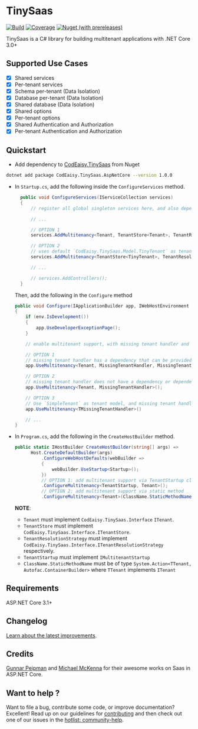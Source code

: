 # TinySaas

[![Build](https://github.com/codeaisy/tinysaas/workflows/Build/badge.svg)](https://github.com/CodEaisy/TinySaas/actions?query=workflow%3ABuild)
[![Coverage](https://sonarcloud.io/api/project_badges/measure?project=CodEaisy_TinySaas&metric=coverage)](https://sonarcloud.io/dashboard?id=CodEaisy_TinySaas)
[![Nuget (with prereleases)](https://buildstats.info/nuget/codeaisy.tinysaas?includePreReleases=true)](https://www.nuget.org/packages/CodEaisy.TinySaas)

TinySaas is a C# library for building multitenant applications with .NET Core 3.0+

## Supported Use Cases

- [x] Shared services
- [x] Per-tenant services
- [x] Schema per-tenant (Data Isolation)
- [x] Database per-tenant (Data Isolation)
- [x] Shared database (Data Isolation)
- [x] Shared options
- [x] Per-tenant options
- [x] Shared Authentication and Authorization
- [x] Per-tenant Authentication and Authorization

## Quickstart

- Add dependency to [CodEaisy.TinySaas][nuget_link] from Nuget

```bash
dotnet add package CodEaisy.TinySaas.AspNetCore --version 1.0.0
```

- In `Startup.cs`, add the following inside the `ConfigureServices` method.

  ```csharp
    public void ConfigureServices(IServiceCollection services)
    {
        // register all global singleton services here, and also dependencies for your TenantStore and ResolutionStrategy if any

        // ...

        // OPTION 1
        services.AddMultitenancy<Tenant, TenantStore<Tenant>, TenantResolutionStrategy>();

        // OPTION 2
        // uses default `CodEaisy.TinySaas.Model.TinyTenant` as tenant model
        services.AddMultitenancy<TenantStore<TinyTenant>, TenantResolutionStrategy>();

        // ...

        // services.AddControllers();
    }
  ```

  Then, add the following in the `Configure` method

  ```csharp
  public void Configure(IApplicationBuilder app, IWebHostEnvironment env)
  {
      if (env.IsDevelopment())
      {
          app.UseDeveloperExceptionPage();
      }

      // enable multitenant support, with missing tenant handler and tenant container

      // OPTION 1
      // missing tenant handler has a dependency that can be provided immediately
      app.UseMultitenancy<Tenant, MissingTenantHandler, MissingTenantOptions>(missingTenantOptions);

      // OPTION 2
      // missing tenant handler does not have a dependency or dependency is already registered in services
      app.UseMultitenancy<Tenant, MissingTenantHandler>();

      // OPTION 3
      // Use `SimpleTenant` as tenant model, and missing tenant handler does not have a dependency or dependency is already registered in services
      app.UseMultitenancy<TMissingTenantHandler>()

      // ...
  }
  ```

- In `Program.cs`, add the following in the `CreateHostBuilder` method.

  ```csharp
  public static IHostBuilder CreateHostBuilder(string[] args) =>
        Host.CreateDefaultBuilder(args)
            .ConfigureWebHostDefaults(webBuilder =>
            {
                webBuilder.UseStartup<Startup>();
            })
            // OPTION 1: add multitenant support via TenantStartup class
            .ConfigureMultitenancy<TenantStartup, Tenant>();
            // OPTION 2: add multitenant support via static method
            .ConfigureMultitenancy<Tenant>(ClassName.StaticMethodName);
  ```

  **NOTE**:
  - `Tenant` must implement `CodEaisy.TinySaas.Interface`  `ITenant`.
  - `TenantStore` must implement `CodEaisy.TinySaas.Interface.ITenantStore`.
  - `TenantResolutionStrategy` must implement `CodEaisy.TinySaas.Interface.ITenantResolutionStrategy` respectively.
  - `TenantStartup` must implement `IMultitenantStartup`
  - `ClassName.StaticMethodName` must be of type `System.Action<TTenant, Autofac.ContainerBuilder>` where `TTenant` implements `ITenant`

## Requirements

ASP.NET Core 3.1+

## Changelog

[Learn about the latest improvements][changelog].

## Credits

[Gunnar Peipman](https://gunnarpeipman.com/) and [Michael McKenna](https://michael-mckenna.com/) for their awesome works on Saas in ASP.NET Core.

## Want to help ?

Want to file a bug, contribute some code, or improve documentation? Excellent! Read up on our
guidelines for [contributing][contributing] and then check out one of our issues in the [hotlist: community-help](https://github.com/codeaisy/tinysaas/labels/hotlist%3A%20community-help).

[contributing]: https://github.com/codeaisy/tinysaas/blob/master/CONTRIBUTING.md
[changelog]: https://github.com/angular/angular/blob/master/CHANGELOG.md
[nuget_link]: https://www.nuget.org/packages/CodEaisy.TinySaas
